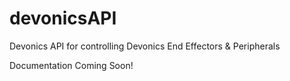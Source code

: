 # devonicsAPI
Devonics API for controlling Devonics End Effectors &amp; Peripherals

Documentation Coming Soon!
